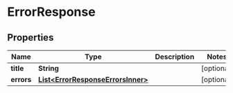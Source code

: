 

# ErrorResponse


## Properties

| Name | Type | Description | Notes |
|------------ | ------------- | ------------- | -------------|
|**title** | **String** |  |  [optional] |
|**errors** | [**List&lt;ErrorResponseErrorsInner&gt;**](ErrorResponseErrorsInner.md) |  |  [optional] |



